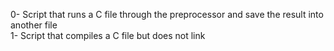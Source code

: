 0- Script that runs a C file through the preprocessor and save the result into another file</br>
1- Script that compiles a C file but does not link</br>
